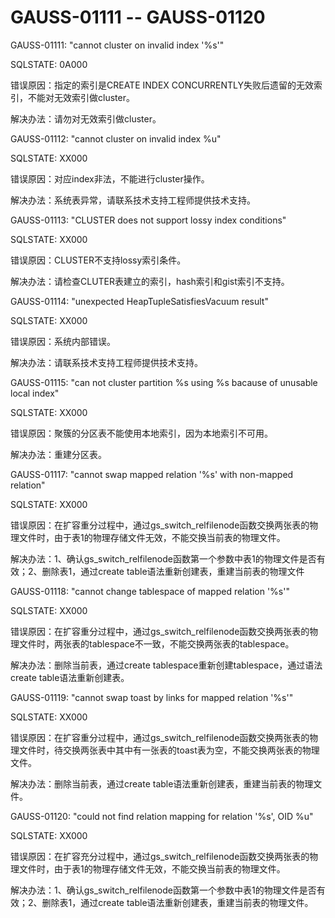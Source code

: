 # GAUSS-01111 -- GAUSS-01120<a name="ZH-CN_TOPIC_0302073191"></a>

GAUSS-01111: "cannot cluster on invalid index '%s'"

SQLSTATE: 0A000

错误原因：指定的索引是CREATE INDEX CONCURRENTLY失败后遗留的无效索引，不能对无效索引做cluster。

解决办法：请勿对无效索引做cluster。

GAUSS-01112: "cannot cluster on invalid index %u"

SQLSTATE: XX000

错误原因：对应index非法，不能进行cluster操作。

解决办法：系统表异常，请联系技术支持工程师提供技术支持。

GAUSS-01113: "CLUSTER does not support lossy index conditions"

SQLSTATE: XX000

错误原因：CLUSTER不支持lossy索引条件。

解决办法：请检查CLUTER表建立的索引，hash索引和gist索引不支持。

GAUSS-01114: "unexpected HeapTupleSatisfiesVacuum result"

SQLSTATE: XX000

错误原因：系统内部错误。

解决办法：请联系技术支持工程师提供技术支持。

GAUSS-01115: "can not cluster partition %s using %s bacause of unusable local index"

SQLSTATE: XX000

错误原因：聚簇的分区表不能使用本地索引，因为本地索引不可用。

解决办法：重建分区表。

GAUSS-01117: "cannot swap mapped relation '%s' with non-mapped relation"

SQLSTATE: XX000

错误原因：在扩容重分过程中，通过gs\_switch\_relfilenode函数交换两张表的物理文件时，由于表1的物理存储文件无效，不能交换当前表的物理文件。

解决办法：1、确认gs\_switch\_relfilenode函数第一个参数中表1的物理文件是否有效；2、删除表1，通过create table语法重新创建表，重建当前表的物理文件

GAUSS-01118: "cannot change tablespace of mapped relation '%s'"

SQLSTATE: XX000

错误原因：在扩容重分过程中，通过gs\_switch\_relfilenode函数交换两张表的物理文件时，两张表的tablespace不一致，不能交换两张表的tablespace。

解决办法：删除当前表，通过create tablespace重新创建tablespace，通过语法create table语法重新创建表。

GAUSS-01119: "cannot swap toast by links for mapped relation '%s'"

SQLSTATE: XX000

错误原因：在扩容重分过程中，通过gs\_switch\_relfilenode函数交换两张表的物理文件时，待交换两张表中其中有一张表的toast表为空，不能交换两张表的物理文件。

解决办法：删除当前表，通过create table语法重新创建表，重建当前表的物理文件。

GAUSS-01120: "could not find relation mapping for relation '%s', OID %u"

SQLSTATE: XX000

错误原因：在扩容充分过程中，通过gs\_switch\_relfilenode函数交换两张表的物理文件时，由于表1的物理存储文件无效，不能交换当前表的物理文件。

解决办法：1、确认gs\_switch\_relfilenode函数第一个参数中表1的物理文件是否有效；2、删除表1，通过create table语法重新创建表，重建当前表的物理文件。

